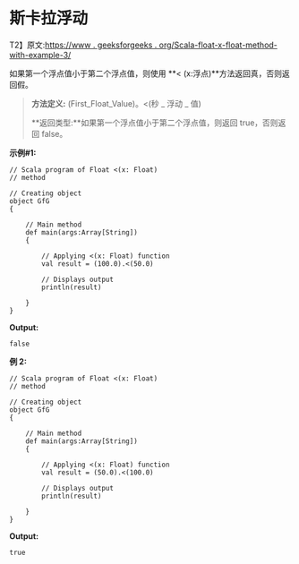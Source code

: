 # 斯卡拉浮动

T2】原文:[https://www . geeksforgeeks . org/Scala-float-x-float-method-with-example-3/](https://www.geeksforgeeks.org/scala-float-x-float-method-with-example-3/)

如果第一个浮点值小于第二个浮点值，则使用 **< (x:浮点)**方法返回真，否则返回假。

> **方法定义:** (First_Float_Value)。<(秒 _ 浮动 _ 值)
> 
> **返回类型:**如果第一个浮点值小于第二个浮点值，则返回 true，否则返回 false。

**示例#1:**

```
// Scala program of Float <(x: Float)
// method

// Creating object
object GfG
{ 

    // Main method
    def main(args:Array[String])
    {

        // Applying <(x: Float) function
        val result = (100.0).<(50.0)

        // Displays output
        println(result)

    }
} 
```

**Output:**

```
false

```

**例 2:**

```
// Scala program of Float <(x: Float)
// method

// Creating object
object GfG
{ 

    // Main method
    def main(args:Array[String])
    {

        // Applying <(x: Float) function
        val result = (50.0).<(100.0)

        // Displays output
        println(result)

    }
} 
```

**Output:**

```
true

```
